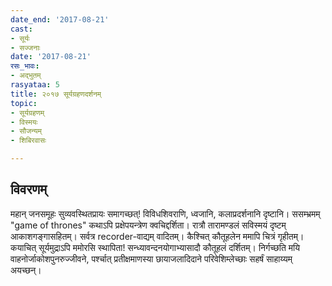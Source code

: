 ```yaml
---
date_end: '2017-08-21'
cast:
- सूर्यः
- सज्जनाः
date: '2017-08-21'
रसः_भावः:
- अद्भुतम्
rasyataa: 5
title: २०१७ सूर्यग्रहणदर्शनम्
topic:
- सूर्यग्रहणम्
- विस्मयः
- सौजन्यम्
- शिबिरवासः

---
```


## विवरणम्
महान् जनसमूहः सुव्यवस्थितप्रायः समागच्छत्! विविधशिवराणि, ध्वजानि, कलाप्रदर्शनानि दृष्टानि। ससम्भ्रमम् "game of thrones" कथाऽपि प्रक्षेपयन्त्रेण क्वचिद्दर्शिता। रात्रौ तारामण्डलं सविस्मयं दृष्टम् आकाशगङ्गासहितम्।
सर्वत्र recorder-वाद्यम् वादितम्। कैश्चित् कौतूहलेन ममापि चित्रं गृहीतम्। कयाचित् सूर्यमुद्राऽपि ममोरसि स्थापिता! सन्ध्यावन्दनयोगाभ्यासादौ कौतूहलं दर्शितम्।
निर्गच्छति मयि वाहनोर्जाकोशपुनरुज्जीवने, पर्श्चात् प्रतीक्षमाणस्या छायाजलादिदाने परिवेशिम्लेच्छाः सहर्षं‌ साहाय्यम् अयच्छन्।

